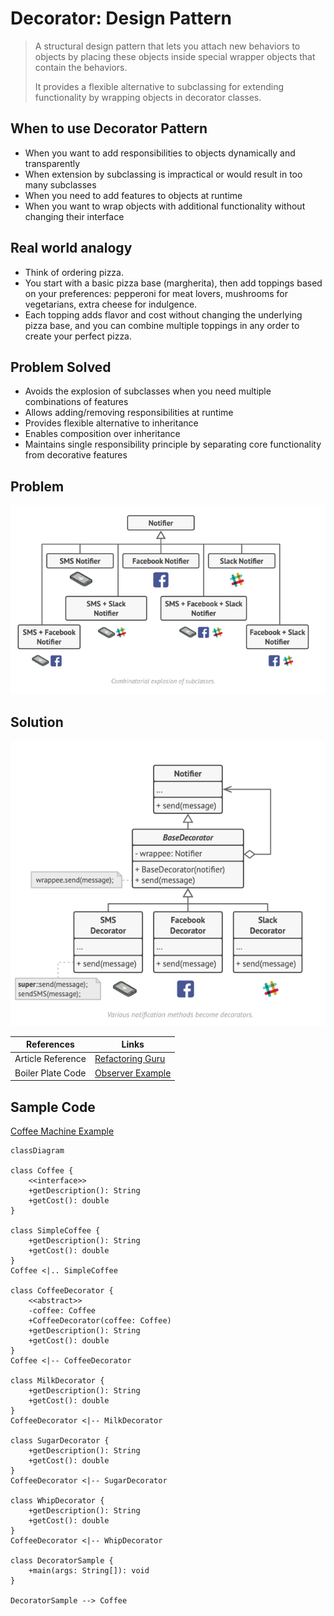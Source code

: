 # Decorator: Design Pattern

> A structural design pattern that lets you attach new behaviors to objects by placing these objects inside special wrapper objects that contain the behaviors.
> 
> It provides a flexible alternative to subclassing for extending functionality by wrapping objects in decorator classes.

## When to use Decorator Pattern

- When you want to add responsibilities to objects dynamically and transparently
- When extension by subclassing is impractical or would result in too many subclasses
- When you need to add features to objects at runtime
- When you want to wrap objects with additional functionality without changing their interface

## Real world analogy
- Think of ordering pizza. 
- You start with a basic pizza base (margherita), then add toppings based on your preferences: pepperoni for meat lovers, mushrooms for vegetarians, extra cheese for indulgence. 
- Each topping adds flavor and cost without changing the underlying pizza base, and you can combine multiple toppings in any order to create your perfect pizza.

## Problem Solved
- Avoids the explosion of subclasses when you need multiple combinations of features
- Allows adding/removing responsibilities at runtime
- Provides flexible alternative to inheritance
- Enables composition over inheritance
- Maintains single responsibility principle by separating core functionality from decorative features

## Problem
![img.png](../../images/decorator-1.png)

## Solution
![img_1.png](../../images/decorator-2.png)



| References | Links                                                                       |
|------------|-----------------------------------------------------------------------------|
| Article Reference | [Refactoring Guru](https://refactoring.guru/design-patterns/decorator)       |
| Boiler Plate Code | [Observer Example](../../code/designPatterns/decorator/DecoratorExample.java) |



## Sample Code

[Coffee Machine Example](../../code/designPatterns/decorator/DecoratorSample.java)

```mermaid
classDiagram

class Coffee {
    <<interface>>
    +getDescription(): String
    +getCost(): double
}

class SimpleCoffee {
    +getDescription(): String
    +getCost(): double
}
Coffee <|.. SimpleCoffee

class CoffeeDecorator {
    <<abstract>>
    -coffee: Coffee
    +CoffeeDecorator(coffee: Coffee)
    +getDescription(): String
    +getCost(): double
}
Coffee <|-- CoffeeDecorator

class MilkDecorator {
    +getDescription(): String
    +getCost(): double
}
CoffeeDecorator <|-- MilkDecorator

class SugarDecorator {
    +getDescription(): String
    +getCost(): double
}
CoffeeDecorator <|-- SugarDecorator

class WhipDecorator {
    +getDescription(): String
    +getCost(): double
}
CoffeeDecorator <|-- WhipDecorator

class DecoratorSample {
    +main(args: String[]): void
}

DecoratorSample --> Coffee

```